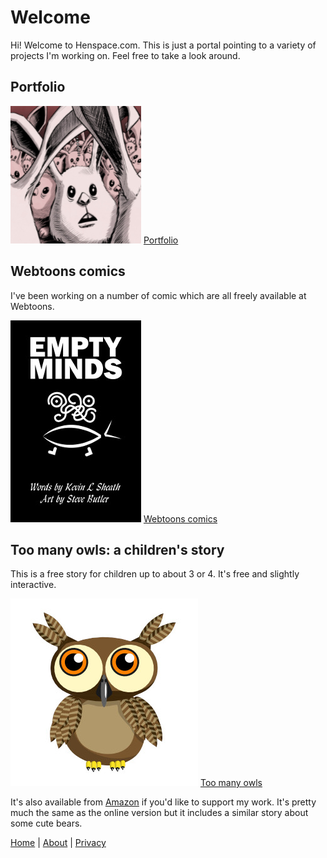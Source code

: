 # Welcome

Hi! Welcome to Henspace.com. This is just a portal pointing to a variety of
projects I'm working on. Feel free to take a look around.

## Portfolio

[![Picture of lots of rabbits](images/portfolio.jpg)](https://www.stevejbutler.com/)
[Portfolio](https://www.stevejbutler.com/)

## Webtoons comics

I've been working on a number of comic which are all freely available at Webtoons.

[![Cover for comic called Empty Minds](images/EmptyMindsCoverx209.jpg)](https://www.webtoons.com/en/creator/u93vy)
[Webtoons comics](https://www.webtoons.com/en/creator/u93vy)

## Too many owls: a children's story

This is a free story for children up to about 3 or 4. It's free and slightly interactive.

[![Close-up image of an owl's eyes](images/owl_209.jpg)](https://henspace.com/games/toomanyowls/index.html)
[Too many owls](https://henspace.com/games/toomanyowls/index.html)

It's also available from [Amazon](https://www.amazon.co.uk/Are-there-many-owls-bears/dp/B08L8SNLX8) if you'd like to support my work. It's pretty much the same as the online version but it includes a similar story about some cute bears.

[Home](index.md) | [About](about.md) | [Privacy](privacy.md)

